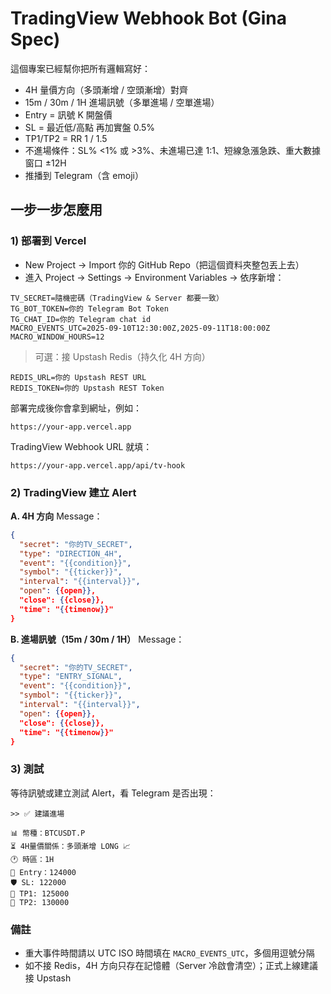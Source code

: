 # TradingView Webhook Bot (Gina Spec)

這個專案已經幫你把所有邏輯寫好：
- 4H 量價方向（多頭漸增 / 空頭漸增）對齊
- 15m / 30m / 1H 進場訊號（多單進場 / 空單進場）
- Entry = 訊號 K 開盤價
- SL = 最近低/高點 再加實盤 0.5%
- TP1/TP2 = RR 1 / 1.5
- 不進場條件：SL% <1% 或 >3%、未進場已達 1:1、短線急漲急跌、重大數據窗口 ±12H
- 推播到 Telegram（含 emoji）

## 一步一步怎麼用

### 1) 部署到 Vercel
- New Project → Import 你的 GitHub Repo（把這個資料夾整包丟上去）
- 進入 Project → Settings → Environment Variables → 依序新增：

```
TV_SECRET=隨機密碼（TradingView & Server 都要一致）
TG_BOT_TOKEN=你的 Telegram Bot Token
TG_CHAT_ID=你的 Telegram chat id
MACRO_EVENTS_UTC=2025-09-10T12:30:00Z,2025-09-11T18:00:00Z
MACRO_WINDOW_HOURS=12
```

> 可選：接 Upstash Redis（持久化 4H 方向）
```
REDIS_URL=你的 Upstash REST URL
REDIS_TOKEN=你的 Upstash REST Token
```

部署完成後你會拿到網址，例如：
```
https://your-app.vercel.app
```

TradingView Webhook URL 就填：
```
https://your-app.vercel.app/api/tv-hook
```

### 2) TradingView 建立 Alert

**A. 4H 方向**
Message：
```json
{
  "secret": "你的TV_SECRET",
  "type": "DIRECTION_4H",
  "event": "{{condition}}",
  "symbol": "{{ticker}}",
  "interval": "{{interval}}",
  "open": {{open}},
  "close": {{close}},
  "time": "{{timenow}}"
}
```

**B. 進場訊號（15m / 30m / 1H）**
Message：
```json
{
  "secret": "你的TV_SECRET",
  "type": "ENTRY_SIGNAL",
  "event": "{{condition}}",
  "symbol": "{{ticker}}",
  "interval": "{{interval}}",
  "open": {{open}},
  "close": {{close}},
  "time": "{{timenow}}"
}
```

### 3) 測試
等待訊號或建立測試 Alert，看 Telegram 是否出現：
```
>> ✅ 建議進場 

📊 幣種：BTCUSDT.P 
⏳ 4H量價關係：多頭漸增 LONG 📈
🕐 時區：1H
🎯 Entry：124000
🛡 SL: 122000
🥇 TP1: 125000
🥈 TP2: 130000
```

### 備註
- 重大事件時間請以 UTC ISO 時間填在 `MACRO_EVENTS_UTC`，多個用逗號分隔
- 如不接 Redis，4H 方向只存在記憶體（Server 冷啟會清空）；正式上線建議接 Upstash
